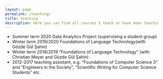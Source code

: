 ```yaml
---
layout: page
permalink: /teaching/
title: teaching
description: Here you can find all courses I teach or have been teaching.
---
```


* Summer term 2020 Data Analytics Project (supervising a student group)
* Winter term 2019/2020 Foundations of Language Technology(with Gözde Gül Şahin)
* Winter term 2018/2019 “Foundations of Language Technology” (with Christian Meyer and Gözde Gül Şahin)
* 2012-2017 teaching assistant, e.g. “Foundations of Computer Science 3” and “Engineers in the Society”, “Scientific Writing for Computer Science Students” etc.
